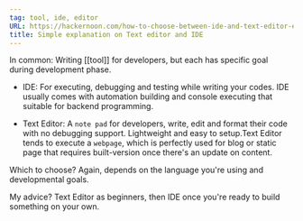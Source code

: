 ```yaml
---
tag: tool, ide, editor
URL: https://hackernoon.com/how-to-choose-between-ide-and-text-editor-e35r345h
title: Simple explanation on Text editor and IDE
---
```


In common: Writing [[tool]] for developers, but each has specific goal during development phase. 

- IDE: For executing, debugging and testing while writing your codes. IDE usually comes with automation building and console executing that suitable for backend programming.

- Text Editor: A `note pad` for developers, write, edit and format their code with no debugging support. Lightweight and easy to setup.Text Editor tends to execute a `webpage`, which is perfectly used for blog or static page that requires built-version once there's an update on content. 

Which to choose?
Again, depends on the language you're using and developmental goals. 

My advice? Text Editor as beginners, then IDE once you're ready to build something on your own. 